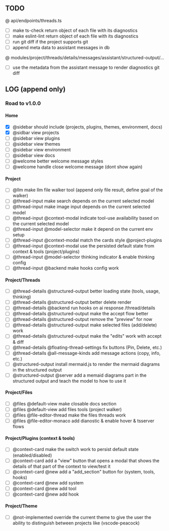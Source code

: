## TODO

@ api/endpoints/threads.ts

- [ ] make ts-check return object of each file with its diagnostics
- [ ] make eslint-lint return object of each file with its diagnostics
- [ ] run git diff if the project supports git
- [ ] append meta data to assistant messages in db

@ modules/project/threads/details/messages/assistant/structured-output/...

- [ ] use the metadata from the assistant message to render diagnostics git diff

## LOG (append only)

### Road to v1.0.0

#### Home

- [x] @sidebar should include (projects, plugins, themes, environment, docs)
- [x] @sidbar view projects
- [ ] @sidebar view plugins
- [ ] @sidebar view themes
- [ ] @sidebar view environment
- [ ] @sidebar view docs
- [ ] @welcome better welcome message styles
- [ ] @welcome handle close welcome message (dont show again)

#### Project

- [ ] @llm make llm file walker tool (append only file result, define goal of the walker)
- [ ] @thread-input make search depends on the current selected model
- [ ] @thread-input make image input depends on the current selected model
- [ ] @thread-input @context-modal indicate tool-use availability based on the current selected model
- [ ] @thread-input @model-selector make it depend on the current env setup
- [ ] @thread-input @context-modal match the cards style @project-plugins
- [ ] @thread-input @context-modal use the persisted default state from context & tools (project/plugins)
- [ ] @thread-input @model-selector thinking indicator & enable thinking config
- [ ] @thread-input @backend make hooks config work

#### Project/Threads

- [ ] @thread-details @structured-output better loading state (tools, usage, thinking)
- [ ] @thread-details @structured-output better delete render
- [ ] @thread-details @backend run hooks on ai response /thread/details
- [ ] @thread-details @structured-output make the accept flow better
- [ ] @thread-details @structured-output remove the "preview" for now
- [ ] @thread-details @structured-output make selected files (add/delete) work
- [ ] @thread-details @structured-output make the "edits" work with accept & diff
- [ ] @thread-details @floating-thread-settings fix buttons (Pin, Delete, etc.)
- [ ] @thread-details @all-message-kinds add message actions (copy, info, etc.)
- [ ] @structured-output install mermaid.js to render the mermaid diagrams in the structured output
- [ ] @structured-output @server add a memaid diagrams part in the structured output and teach the model to how to use it

#### Project/Files

- [ ] @files @default-view make closable docs section
- [ ] @files @default-view add files tools (project walker)
- [ ] @files @file-editor-thread make the files threads work
- [ ] @files @file-editor-monaco add dianostic & enable hover & tsserver flows

#### Project/Plugins (context & tools)

- [ ] @context-card make the switch work to persist default state (enabled/disabled)
- [ ] @context-card add a "view" button that opens a modal that shows the details of that part of the context to view/test it
- [ ] @context-card @new add a "add_section" button for (system, tools, hooks)
- [ ] @context-card @new add system
- [ ] @context-card @new add tool
- [ ] @context-card @new add hook

#### Project/Theme

- [ ] @not-implemented override the current theme to give the user the ability to distinguish between projects like (vscode-peacock)
